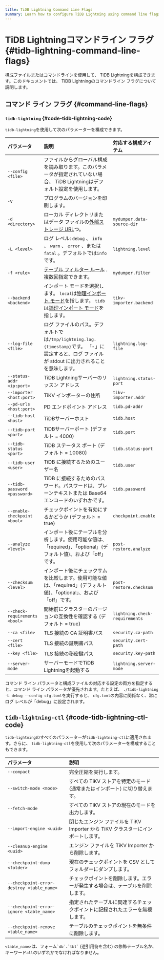 ```yaml
---
title: TiDB Lightning Command Line Flags
summary: Learn how to configure TiDB Lightning using command line flags.
---
```


# TiDB Lightningコマンドライン フラグ {#tidb-lightning-command-line-flags}

構成ファイルまたはコマンドラインを使用して、 TiDB Lightningを構成できます。このドキュメントでは、 TiDB Lightningのコマンドライン フラグについて説明します。

## コマンド ライン フラグ {#command-line-flags}

### <code>tidb-lightning</code> {#code-tidb-lightning-code}

`tidb-lightning`を使用して次のパラメーターを構成できます。

| パラメータ                         | 説明                                                                                                                                                                                     | 対応する構成アイテム                     |
| :---------------------------- | :------------------------------------------------------------------------------------------------------------------------------------------------------------------------------------- | :----------------------------- |
| `--config <file>`             | ファイルからグローバル構成を読み取ります。このパラメータが指定されていない場合、 TiDB Lightningはデフォルト設定を使用します。                                                                                                                 |                                |
| `-V`                          | プログラムのバージョンを印刷します。                                                                                                                                                                     |                                |
| `-d <directory>`              | ローカル ディレクトリまたはデータ ファイルの[外部ストレージ URL](/br/backup-and-restore-storages.md)つ。                                                                                                             | `mydumper.data-source-dir`     |
| `-L <level>`                  | ログ レベル: `debug` 、 `info` 、 `warn` 、 `error` 、または`fatal` 。デフォルトでは`info`です。                                                                                                              | `lightning.level`              |
| `-f <rule>`                   | [テーブル フィルター ルール](/table-filter.md) .複数回指定できます。                                                                                                                                         | `mydumper.filter`              |
| `--backend <backend>`         | インポート モードを選択します。 `local`は[物理インポート モード](/tidb-lightning/tidb-lightning-physical-import-mode.md)を指します。 `tidb`は[論理インポート モード](/tidb-lightning/tidb-lightning-logical-import-mode.md)を指します。 | `tikv-importer.backend`        |
| `--log-file <file>`           | ログ ファイルのパス。デフォルトでは`/tmp/lightning.log.{timestamp}`です。 「-」に設定すると、ログ ファイルが stdout に出力されることを意味します。                                                                                        | `lightning.log-file`           |
| `--status-addr <ip:port>`     | TiDB Lightningサーバーのリッスン アドレス                                                                                                                                                           | `lightning.status-port`        |
| `--importer <host:port>`      | TiKV インポーターの住所                                                                                                                                                                         | `tikv-importer.addr`           |
| `--pd-urls <host:port>`       | PD エンドポイント アドレス                                                                                                                                                                        | `tidb.pd-addr`                 |
| `--tidb-host <host>`          | TiDBサーバーホスト                                                                                                                                                                            | `tidb.host`                    |
| `--tidb-port <port>`          | TiDBサーバーポート (デフォルト = 4000)                                                                                                                                                             | `tidb.port`                    |
| `--tidb-status <port>`        | TiDB ステータス ポート (デフォルト = 10080)                                                                                                                                                         | `tidb.status-port`             |
| `--tidb-user <user>`          | TiDB に接続するためのユーザー名                                                                                                                                                                     | `tidb.user`                    |
| `--tidb-password <password>`  | TiDB に接続するためのパスワード。パスワードは、プレーンテキストまたは Base64 エンコードのいずれかです。                                                                                                                             | `tidb.password`                |
| `--enable-checkpoint <bool>`  | チェックポイントを有効にするかどうか (デフォルト = true)                                                                                                                                                      | `checkpoint.enable`            |
| `--analyze <level>`           | インポート後にテーブルを分析します。使用可能な値は、「required」、「optional」(デフォルト値)、および「off」です。                                                                                                                    | `post-restore.analyze`         |
| `--checksum <level>`          | インポート後にチェックサムを比較します。使用可能な値は、「required」(デフォルト値)、「optional」、および「off」です。                                                                                                                  | `post-restore.checksum`        |
| `--check-requirements <bool>` | 開始前にクラスターのバージョンの互換性を確認する (デフォルト = true)                                                                                                                                                | `lightning.check-requirements` |
| `--ca <file>`                 | TLS 接続の CA 証明書パス                                                                                                                                                                       | `security.ca-path`             |
| `--cert <file>`               | TLS 接続の証明書パス                                                                                                                                                                           | `security.cert-path`           |
| `--key <file>`                | TLS 接続の秘密鍵パス                                                                                                                                                                           | `security.key-path`            |
| `--server-mode`               | サーバーモードでTiDB Lightningを起動する                                                                                                                                                            | `lightning.server-mode`        |

コマンド ライン パラメータと構成ファイルの対応する設定の両方を指定すると、コマンド ライン パラメータが優先されます。たとえば、 `./tidb-lightning -L debug --config cfg.toml`を実行すると、 `cfg.toml`の内容に関係なく、常にログ レベルが「debug」に設定されます。

## <code>tidb-lightning-ctl</code> {#code-tidb-lightning-ctl-code}

`tidb-lightning`のすべてのパラメーターが`tidb-lightning-ctl`に適用されます。さらに、 `tidb-lightning-ctl`を使用して次のパラメーターを構成することもできます。

| パラメータ                                     | 説明                                                  |
| :---------------------------------------- | :-------------------------------------------------- |
| `--compact`                               | 完全圧縮を実行します。                                         |
| `--switch-mode <mode>`                    | すべての TiKV ストアを特定のモード (通常またはインポート) に切り替えます。          |
| `--fetch-mode`                            | すべての TiKV ストアの現在のモードを出力します。                         |
| `--import-engine <uuid>`                  | 閉じたエンジン ファイルを TiKV Importer から TiKV クラスターにインポートします。 |
| `--cleanup-engine <uuid>`                 | エンジン ファイルを TiKV Importer から削除します。                   |
| `--checkpoint-dump <folder>`              | 現在のチェックポイントを CSV としてフォルダーにダンプします。                   |
| `--checkpoint-error-destroy <table_name>` | チェックポイントを削除します。エラーが発生する場合は、テーブルを削除します。              |
| `--checkpoint-error-ignore <table_name>`  | 指定されたテーブルに関連するチェックポイントに記録されたエラーを無視します。              |
| `--checkpoint-remove <table_name>`        | テーブルのチェックポイントを無条件に削除します。                            |

`<table_name>`は、フォーム`` `db`.`tbl` `` (逆引用符を含む) の修飾テーブル名か、キーワード`all`のいずれかでなければなりません。
